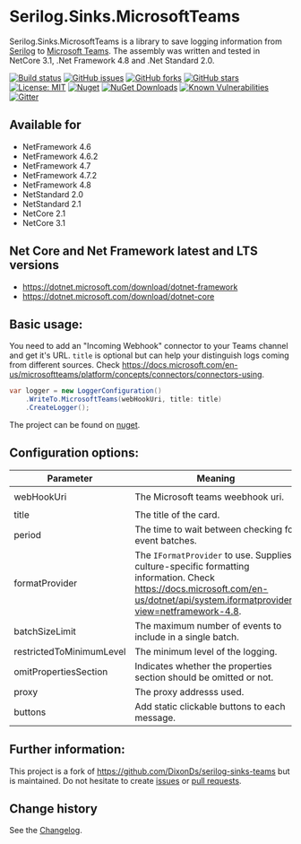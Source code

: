 Serilog.Sinks.MicrosoftTeams
====================================

Serilog.Sinks.MicrosoftTeams is a library to save logging information from [Serilog](https://github.com/serilog/serilog) to [Microsoft Teams](https://products.office.com/en-us/microsoft-teams/group-chat-software).
The assembly was written and tested in NetCore 3.1, .Net Framework 4.8 and .Net Standard 2.0.

[![Build status](https://ci.appveyor.com/api/projects/status/x4l2tdvyj7gv51qo?svg=true)](https://ci.appveyor.com/project/SeppPenner/serilog-sinks-microsoftteams)
[![GitHub issues](https://img.shields.io/github/issues/SeppPenner/Serilog.Sinks.MicrosoftTeams.svg)](https://github.com/SeppPenner/Serilog.Sinks.MicrosoftTeams/issues)
[![GitHub forks](https://img.shields.io/github/forks/SeppPenner/Serilog.Sinks.MicrosoftTeams.svg)](https://github.com/SeppPenner/Serilog.Sinks.MicrosoftTeams/network)
[![GitHub stars](https://img.shields.io/github/stars/SeppPenner/Serilog.Sinks.MicrosoftTeams.svg)](https://github.com/SeppPenner/Serilog.Sinks.MicrosoftTeams/stargazers)
[![License: MIT](https://img.shields.io/badge/License-MIT-blue.svg)](https://raw.githubusercontent.com/SeppPenner/Serilog.Sinks.MicrosoftTeams/master/License.txt)
[![Nuget](https://img.shields.io/badge/Serilog.Sinks.MicrosoftTeams-Nuget-brightgreen.svg)](https://www.nuget.org/packages/HaemmerElectronics.SeppPenner.Serilog.Sinks.MicrosoftTeams/)
[![NuGet Downloads](https://img.shields.io/nuget/dt/HaemmerElectronics.SeppPenner.Serilog.Sinks.MicrosoftTeams.svg)](https://www.nuget.org/packages/HaemmerElectronics.SeppPenner.Serilog.Sinks.MicrosoftTeams/)
[![Known Vulnerabilities](https://snyk.io/test/github/SeppPenner/Serilog.Sinks.MicrosoftTeams/badge.svg)](https://snyk.io/test/github/SeppPenner/Serilog.Sinks.MicrosoftTeams)
[![Gitter](https://badges.gitter.im/Serilog-Sinks-MicrosoftTeams/community.svg)](https://gitter.im/Serilog-Sinks-MicrosoftTeams/community?utm_source=badge&utm_medium=badge&utm_campaign=pr-badge)

## Available for
* NetFramework 4.6
* NetFramework 4.6.2
* NetFramework 4.7
* NetFramework 4.7.2
* NetFramework 4.8
* NetStandard 2.0
* NetStandard 2.1
* NetCore 2.1
* NetCore 3.1

## Net Core and Net Framework latest and LTS versions
* https://dotnet.microsoft.com/download/dotnet-framework
* https://dotnet.microsoft.com/download/dotnet-core

## Basic usage:
You need to add an "Incoming Webhook" connector to your Teams channel and get it's URL. `title` is optional but can help your distinguish logs coming from different sources.
Check https://docs.microsoft.com/en-us/microsoftteams/platform/concepts/connectors/connectors-using.

```csharp
var logger = new LoggerConfiguration()
	.WriteTo.MicrosoftTeams(webHookUri, title: title)
    .CreateLogger();
```

The project can be found on [nuget](https://www.nuget.org/packages/HaemmerElectronics.SeppPenner.Serilog.Sinks.MicrosoftTeams/).

## Configuration options:

|Parameter|Meaning|Example|Default value|
|-|-|-|-|
|webHookUri|The Microsoft teams weebhook uri.|`"User ID=serilog;Password=serilog;Host=localhost;Port=5432;Database=Logs"`|None, is mandatory.|
|title|The title of the card.|`"Some Message"`|None, but is optional.|
|period|The time to wait between checking for event batches.|`period: new TimeSpan(0, 0, 20)`|`00:00:05`|
|formatProvider|The `IFormatProvider` to use. Supplies culture-specific formatting information. Check https://docs.microsoft.com/en-us/dotnet/api/system.iformatprovider?view=netframework-4.8.|`new CultureInfo("de-DE")`|`null`|
|batchSizeLimit|The maximum number of events to include in a single batch.|`batchSizeLimit: 40`|`30`|
|restrictedToMinimumLevel|The minimum level of the logging.|`restrictedToMinimumLevel: LogEventLevel.Verbose`|`LogEventLevel.Verbose`|
|omitPropertiesSection|Indicates whether the properties section should be omitted or not.|`omitPropertiesSection: true`|`false`|
|proxy|The proxy addresss used.|`proxy: "http://test.de/proxy"`|`null`|
|buttons|Add static clickable buttons to each message.|`buttons: new[] { new MicrosoftTeamsSinkOptionsButton("Google", "https://google.se") }`|`null`|

## Further information:
This project is a fork of https://github.com/DixonDs/serilog-sinks-teams but is maintained.
Do not hesitate to create [issues](https://github.com/SeppPenner/Serilog.Sinks.MicrosoftTeams/issues) or [pull requests](https://github.com/SeppPenner/Serilog.Sinks.MicrosoftTeams/pulls).

Change history
--------------

See the [Changelog](https://github.com/SeppPenner/Serilog.Sinks.MicrosoftTeams/blob/master/Changelog.md).
